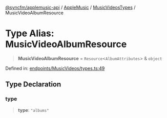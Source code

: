 [@syncfm/applemusic-api](../../../../../../globals.md) / [AppleMusic](../../../index.md) / [MusicVideosTypes](../index.md) / MusicVideoAlbumResource

# Type Alias: MusicVideoAlbumResource

> **MusicVideoAlbumResource** = `Resource`\<`AlbumAttributes`\> & `object`

Defined in: [endpoints/MusicVideos/types.ts:49](https://github.com/sync-fm/applemusic-api/blob/a6a8471d4d51a41f6bd8af9d95c8abf0126e10f4/src/endpoints/MusicVideos/types.ts#L49)

## Type Declaration

### type

> **type**: `"albums"`
